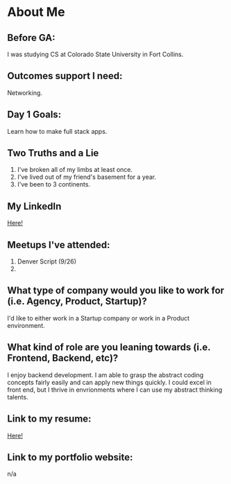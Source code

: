 # About Me

## Before GA:
I was studying CS at Colorado State University in Fort Collins.

## Outcomes support I need:
Networking.

## Day 1 Goals:
Learn how to make full stack apps.

## Two Truths and a Lie
1. I've broken all of my limbs at least once.
2. I've lived out of my friend's basement for a year.
3. I've been to 3 continents.

## My LinkedIn
[Here!](https://www.linkedin.com/in/cameron-castells-941911a4/)

## Meetups I've attended:
1. Denver Script (9/26)
2. 

## What type of company would you like to work for (i.e. Agency, Product, Startup)?
I'd like to either work in a Startup company or work in a Product environment. 

## What kind of role are you leaning towards (i.e. Frontend, Backend, etc)?
I enjoy backend development. I am able to grasp the abstract coding concepts fairly easily and can apply new things quickly. I could excel in front end, but I thrive in envrionments where I can use my abstract thinking talents.

## Link to my resume: 
[Here!](resume.pdf)

## Link to my portfolio website: 
n/a
